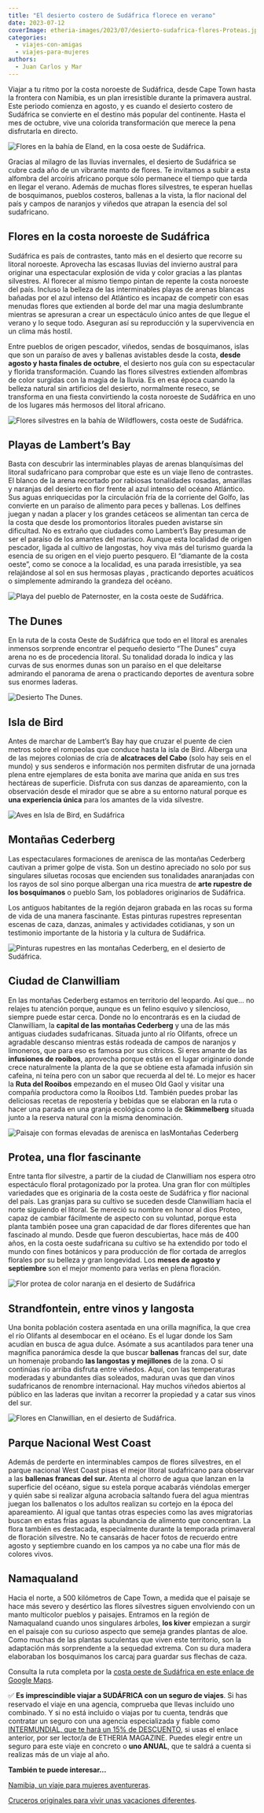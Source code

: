 ```yaml
---
title: "El desierto costero de Sudáfrica florece en verano"
date: 2023-07-12
coverImage: etheria-images/2023/07/desierto-sudafrica-flores-Proteas.jpg
categories: 
  - viajes-con-amigas
  - viajes-para-mujeres
authors: 
  - Juan Carlos y Mar
---
```


Viajar a tu ritmo por la costa noroeste de Sudáfrica, desde Cape Town hasta la frontera 
con Namibia, es un plan irresistible durante la primavera austral. Este periodo comienza 
en agosto, y es cuando el desierto costero de Sudáfrica se convierte en el destino más 
popular del continente. Hasta el mes de octubre, vive una colorida transformación que 
merece la pena disfrutarla en directo. 

![Flores en la bahía de Eland, en la cosa oeste de Sudáfrica.](etheria-images/2023/07/desierto-sudafrica-flores-silvestres.jpg "Flores en la bahía de Eland, en la costa oeste de Sudáfrica.")

Gracias al milagro de las lluvias invernales, el desierto de Sudáfrica se cubre cada año 
de un vibrante manto de flores. Te invitamos a subir a esta alfombra del arcoíris 
africano porque sólo permanece el tiempo que tarda en llegar el verano. Además de muchas 
flores silvestres, te esperan huellas de bosquimanos, pueblos costeros, ballenas a la 
vista, la flor nacional del país y campos de naranjos y viñedos que atrapan la esencia 
del sol sudafricano. 

## Flores en la costa noroeste de Sudáfrica

Sudáfrica es país de contrastes, tanto más en el desierto que recorre su litoral 
noroeste. Aprovecha las escasas lluvias del invierno austral para originar una 
espectacular explosión de vida y color gracias a las plantas silvestres. Al florecer al 
mismo tiempo pintan de repente la costa noroeste del país. Incluso la belleza de las 
interminables playas de arenas blancas bañadas por el azul intenso del Atlántico es 
incapaz de competir con esas menudas flores que extienden al borde del mar una magia 
deslumbrante mientras se apresuran a crear un espectáculo único antes de que llegue el 
verano y lo seque todo. Aseguran así su reproducción y la supervivencia en un clima más 
hostil. 

Entre pueblos de origen pescador, viñedos, sendas de bosquimanos, islas que son un 
paraíso de aves y ballenas avistables desde la costa, **desde agosto y hasta finales de 
octubre**, el desierto nos guía con su espectacular y florida transformación. Cuando las 
flores silvestres extienden alfombras de color surgidas con la magia de la lluvia. Es en 
esa época cuando la belleza natural sin artificios del desierto, normalmente reseco, se 
transforma en una fiesta convirtiendo la costa noroeste de Sudáfrica en uno de los 
lugares más hermosos del litoral africano. 

![Flores silvestres en la bahía de Wildflowers, costa oeste de Sudáfrica.](etheria-images/2023/07/desierto-sudafrica-flores.jpg "Flores silvestres en la bahía de Wildflowers, costa noroeste de Sudáfrica.")

## Playas de Lambert’s Bay

Basta con descubrir las interminables playas de arenas blanquísimas del litoral 
sudafricano para comprobar que este es un viaje lleno de contrastes. El blanco de la 
arena recortado por rabiosas tonalidades rosadas, amarillas y naranjas del desierto en 
flor frente al azul intenso del océano Atlántico. Sus aguas enriquecidas por la 
circulación fría de la corriente del Golfo, las convierte en un paraíso de alimento para 
peces y ballenas. Los delfines juegan y nadan a placer y los grandes cetáceos se 
alimentan tan cerca de la costa que desde los promontorios litorales pueden avistarse 
sin dificultad. No es extraño que ciudades como Lambert’s Bay presuman de ser el paraíso 
de los amantes del marisco. Aunque esta localidad de origen pescador, ligada al cultivo 
de langostas, hoy viva más del turismo guarda la esencia de su origen en el viejo puerto 
pesquero. El “diamante de la costa oeste”, como se conoce a la localidad, es una parada 
irresistible, ya sea relajándose al sol en sus hermosas playas , practicando deportes 
acuáticos o simplemente admirando la grandeza del océano. 

![Playa del pueblo de Paternoster, en la costa oeste de Sudáfrica.](etheria-images/2023/07/Lamberts-Bay-sudafrica.jpg "Pueblo de Paternoster, en la costa oeste de Sudáfrica.")

## The Dunes

En la ruta de la costa Oeste de Sudáfrica que todo en el litoral es arenales inmensos 
sorprende encontrar el pequeño desierto “The Dunes” cuya arena no es de procedencia 
litoral. Su tonalidad dorada lo indica y las curvas de sus enormes dunas son un paraíso 
en el que deleitarse admirando el panorama de arena o practicando deportes de aventura 
sobre sus enormes laderas. 

![Desierto The Dunes.](etheria-images/2023/07/The-Dunes-Lamberts-Bay.jpg "Desierto The Dunes.")

## Isla de Bird

Antes de marchar de Lambert’s Bay hay que cruzar el puente de cien metros sobre el 
rompeolas que conduce hasta la isla de Bird. Alberga una de las mejores colonias de cría 
de **alcatraces del Cabo** (solo hay seis en el mundo) y sus senderos e información nos 
permiten disfrutar de una jornada plena entre ejemplares de esta bonita ave marina que 
anida en sus tres hectáreas de superficie. Disfruta con sus danzas de apareamiento, con 
la observación desde el mirador que se abre a su entorno natural porque es **una 
experiencia única** para los amantes de la vida silvestre. 

![Aves en lsla de Bird, en Sudáfrica](etheria-images/2023/07/bird-island-sudafrica.jpg "Isla de Bird.")

## Montañas Cederberg

Las espectaculares formaciones de arenisca de las montañas Cederberg cautivan a primer 
golpe de vista. Son un destino apreciado no solo por sus singulares siluetas rocosas que 
encienden sus tonalidades anaranjadas con los rayos de sol sino porque albergan una rica 
muestra de **arte rupestre de los bosquimanos** o pueblo Sam, los pobladores originarios 
de Sudáfrica. 

Los antiguos habitantes de la región dejaron grabada en las rocas su forma de vida de 
una manera fascinante. Estas pinturas rupestres representan escenas de caza, danzas, 
animales y actividades cotidianas, y son un testimonio importante de la historia y la 
cultura de Sudáfrica. 

![Pinturas rupestres en las montañas Cederberg, en el desierto de Sudáfrica.](etheria-images/2023/07/pinturas-rupestres-costa-sudafrica.jpg "Pinturas rupestres en las montañas Cederberg, en el desierto de Sudáfrica.")

## Ciudad de Clanwilliam

En las montañas Cederberg estamos en territorio del leopardo. Así que... no relajes tu 
atención porque, aunque es un felino esquivo y silencioso, siempre puede estar cerca. 
Donde no lo encontrarás es en la ciudad de Clanwilliam, la **capital de las montañas 
Cederberg** y una de las más antiguas ciudades sudafricanas. Situada junto al río 
Olifants, ofrece un agradable descanso mientras estás rodeada de campos de naranjos y 
limoneros, que para eso es famosa por sus cítricos. Si eres amante de las **infusiones 
de rooibos**, aprovecha porque estás en el lugar originario donde crece naturalmente la 
planta de la que se obtiene esta afamada infusión sin cafeína, ni teína pero con un 
sabor que recuerda al del té. Lo mejor es hacer la **Ruta del Rooibos** empezando en el 
museo Old Gaol y visitar una compañía productora como la Rooibos Ltd. También puedes 
probar las deliciosas recetas de repostería y bebidas que se elaboran en la ruta o hacer 
una parada en una granja ecológica como la de **Skimmelberg** situada junto a la reserva 
natural con la misma denominación. 

![Paisaje con formas elevadas de arenisca en lasMontañas Cederberg](etheria-images/2023/07/montanas-Cederberg-sudafrica.jpg "Montañas Cederberg, en Clanwilliam.")

## Protea, una flor fascinante

Entre tanta flor silvestre, a partir de la ciudad de Clanwilliam nos espera otro 
espectáculo floral protagonizado por la protea. Una gran flor con múltiples variedades 
que es originaria de la costa oeste de Sudáfrica y flor nacional del país. Las granjas 
para su cultivo se suceden desde Clanwilliam hacia el norte siguiendo el litoral. Se 
mereció su nombre en honor al dios Proteo, capaz de cambiar fácilmente de aspecto con su 
voluntad, porque esta planta también posee una gran capacidad de dar flores diferentes 
que han fascinado al mundo. Desde que fueron descubiertas, hace más de 400 años, en la 
costa oeste sudafricana su cultivo se ha extendido por todo el mundo con fines botánicos 
y para producción de flor cortada de arreglos florales por su belleza y gran longevidad. 
Los **meses de agosto y septiembre** son el mejor momento para verlas en plena 
floración. 

![Flor protea de color naranja en el desierto de Sudáfrica](etheria-images/2023/07/desierto-sudafrica-flores-Proteas.jpg "Las proteas pueden presentar colores muy variados.")

## Strandfontein, entre vinos y langosta

Una bonita población costera asentada en una orilla magnífica, la que crea el río 
Olifants al desembocar en el océano. Es el lugar donde los Sam acudían en busca de agua 
dulce. Asómate a sus acantilados para tener una magnífica panorámica desde la que buscar 
**ballenas** francas del sur, date un homenaje probando **las langostas y mejillones** 
de la zona. O si continúas río arriba disfruta entre viñedos. Aquí, con las temperaturas 
moderadas y abundantes días soleados, maduran uvas que dan vinos sudafricanos de 
renombre internacional. Hay muchos viñedos abiertos al público en las laderas que 
invitan a recorrer la propiedad y a catar sus vinos del sur. 

![Flores en Clanwillian, en el desierto de Sudáfrica.](etheria-images/2023/07/flores-desierto-sudafrica.jpg "Flores en Clanwillian, en el desierto de Sudáfrica.")

## Parque Nacional West Coast

Además de perderte en interminables campos de flores silvestres, en el parque nacional 
West Coast pisas el mejor litoral sudafricano para observar a las **ballenas francas del 
sur.** Atenta al chorro de agua que lanzan en la superficie del océano, sigue su estela 
porque acabarás viéndolas emerger y quién sabe si realizar alguna acrobacia saltando 
fuera del agua mientras juegan los ballenatos o los adultos realizan su cortejo en la 
época del apareamiento. Al igual que tantas otras especies como las aves migratorias 
buscan en estas frías aguas la abundancia de alimento que concentran. La flora también 
es destacada, especialmente durante la temporada primaveral de floración silvestre. No 
te cansarás de hacer fotos de recuerdo entre agosto y septiembre cuando en los campos ya 
no cabe una flor más de colores vivos. 

## Namaqualand

Hacia el norte, a 500 kilómetros de Cape Town, a medida que el paisaje se hace más 
severo y desértico las flores silvestres siguen envolviendo con un manto multicolor 
pueblos y paisajes. Entramos en la región de Namaqualand cuando unos singulares árboles, 
**los kiver** empiezan a surgir en el paisaje con su curioso aspecto que semeja grandes 
plantas de aloe. Como muchas de las plantas suculentas que viven este territorio, son la 
adaptación más sorprendente a la sequedad extrema. Con su dura madera elaboraban los 
bosquimanos los carcaj para guardar sus flechas de caza. 

Consulta la ruta completa por la [costa oeste de Sudáfrica en este enlace de Google 
Maps](https://www.google.com/maps/d/edit?mid=10cozEPT0R0xnHb5FIKLsF1tcb14vQzM&usp=sharing). 

✅ **Es imprescindible viajar a SUDÁFRICA con un seguro de viajes**. Si has reservado el 
viaje en una agencia, comprueba que llevas incluido uno combinado. Y si no está incluido 
o viajas por tu cuenta, tendrás que contratar un seguro con una agencia especializada y 
fiable como [INTERMUNDIAL, que te hará un 15% de 
DESCUENTO](https://clk.tradedoubler.com/click?p=281568&a=3132464&url=https%3A%2F%2Fwww.intermundial.es%2Fafiliados%2Fseguros-de-viaje-recomendado%3Ftduid%3Da2505c6202eb9ec08ada064bcce8aa48%26utm_source%3DTradedoubler%26utm_medium%3D1%26utm_campaign%3DGeneral%26utm_content%3D3132464%26utm_term%3D3132464), 
si usas el enlace anterior, por ser lector/a de ETHERIA MAGAZINE. Puedes elegir entre un 
seguro para este viaje en concreto o **uno ANUAL**, que te saldrá a cuenta si realizas 
más de un viaje al año. 

**También te puede interesar...** 

[Namibia, un viaje para mujeres 
aventureras](https://etheriamagazine.com/2019/09/27/que-ver-viaje-mujeres-namibia/). 

[Cruceros originales para vivir unas vacaciones 
diferentes](https://etheriamagazine.com/2023/02/24/cruceros-originales/).
